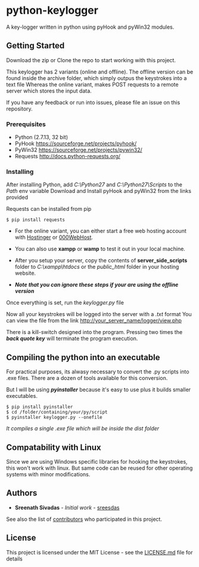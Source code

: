 # python-keylogger
A key-logger written in python using pyHook and pyWin32 modules.


## Getting Started

Download the zip or Clone the repo to start working with this project. 

This keylogger has 2 variants (online and offline).
The offline version can be found inside the archive folder, which simply outpus the keystrokes into a text file
Whereas the online variant, makes POST requests to a remote server which stores the input data.

If you have any feedback or run into issues, please file an issue on this repository.

### Prerequisites

* Python (2.7.13, 32 bit)
* PyHook <https://sourceforge.net/projects/pyhook/>
* PyWin32 <https://sourceforge.net/projects/pywin32/>
* Requests <http://docs.python-requests.org/>


### Installing

After installing Python, add _C:\Python27_ and _C:\Python27\Scripts_ to the _Path_ env variable
Download and Install pyHook and pyWin32 from the links provided

Requests can be installed from pip

```
$ pip install requests
```

* For the online variant, you can either start a free web hosting account with [Hostinger](https://www.hostinger.in/) or [000WebHost](https://in.000webhost.com/cpanel-login/).
* You can also use **xampp** or **wamp** to test it out in your local machine.
* After you setup your server, copy the contents of **server_side_scripts** folder to _C:\xampp\htdocs_ or the _public_html_ folder in your hosting website.

* ___Note that you can ignore these steps if your are using the offline version___

Once everything is set, run the _keylogger.py_ file

Now all your keystrokes will be logged into the server with a _<ipaddr>.txt_ format
You can view the file from the link <http://your_server_name/logger/view.php>

There is a kill-switch designed into the program. Pressing two times the ___back quote key___ will terminate the program execution.

## Compiling the python into an executable

For practical purposes, its alwasy necessary to convert the .py scripts into .exe files.
There are a dozen of tools available for this conversion.

But I will be using ___pyinstaller___ because it's easy to use plus it builds smaller executables.

```
$ pip install pyinstaller
$ cd /folder/containing/your/py/script
$ pyinstaller keylogger.py --onefile
```
_It compiles a single .exe file which will be inside the dist folder_

## Compatability with Linux

Since we are using Windows specific libraries for hooking the keystrokes, this won't work 
with linux. But same code can be reused for other operating systems with minor modifications.


## Authors

* **Sreenath Sivadas** - *Initial work* - [sreesdas](https://github.com/sreesdas)

See also the list of [contributors](https://github.com/sreesdas/project/contributors) who participated in this project.

## License

This project is licensed under the MIT License - see the [LICENSE.md](LICENSE.md) file for details

